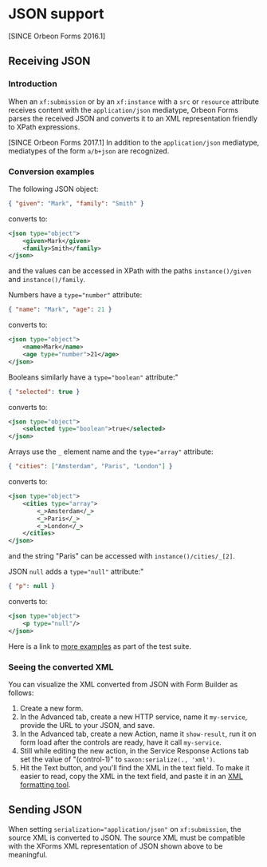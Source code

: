 # JSON support

<!-- toc -->

[SINCE Orbeon Forms 2016.1]

## Receiving JSON

### Introduction

When an `xf:submission` or by an `xf:instance` with a `src` or `resource` attribute receives content with the `application/json` mediatype, Orbeon Forms parses the received JSON and converts it to an XML representation friendly to XPath expressions.

[SINCE Orbeon Forms 2017.1] In addition to the `application/json` mediatype, mediatypes of the form `a/b+json` are recognized.

### Conversion examples

The following JSON object:

```json
{ "given": "Mark", "family": "Smith" }
```

converts to:

```xml
<json type="object">
    <given>Mark</given>
    <family>Smith</family>
</json>
```

and the values can be accessed in XPath with the paths `instance()/given` and `instance()/family`.

Numbers have a `type="number"` attribute:

```json
{ "name": "Mark", "age": 21 }
```

converts to:

```xml
<json type="object">
    <name>Mark</name>
    <age type="number">21</age>
</json>
```

Booleans similarly have a `type="boolean"` attribute:"

```json
{ "selected": true }
```

converts to:

```xml
<json type="object">
    <selected type="boolean">true</selected>
</json>
```

Arrays use the `_` element name and the `type="array"` attribute:

```json
{ "cities": ["Amsterdam", "Paris", "London"] }
```

converts to:

```xml
<json type="object">
    <cities type="array">
        <_>Amsterdam</_>
        <_>Paris</_>
        <_>London</_>
    </cities>
</json>
```

and the string "Paris" can be accessed with `instance()/cities/_[2]`.


JSON `null` adds a `type="null"` attribute:"

```json
{ "p": null }
```

converts to:

```xml
<json type="object">
    <p type="null"/>
</json>
```

Here is a link to [more examples](https://github.com/orbeon/orbeon-forms/blob/master/src/test/scala/org/orbeon/oxf/json/ConverterTest.scala) as part of the test suite.

### Seeing the converted XML

You can visualize the XML converted from JSON with Form Builder as follows:

1. Create a new form.
2. In the Advanced tab, create a new HTTP service, name it `my-service`, provide the URL to your JSON, and save.
3. In the Advanced tab, create a new Action, name it `show-result`, run it on form load after the controls are ready, have it call `my-service`. 
4. Still while editing the new action, in the Service Response Actions tab set the value of "(control-1)" to `saxon:serialize(., 'xml')`.
4. Hit the Text button, and you'll find the XML in the text field. To make it easier to read, copy the XML in the text field, and paste it in an [XML formatting tool](https://www.freeformatter.com/xml-formatter.html).

## Sending JSON

When setting `serialization="application/json"` on `xf:submission`, the source XML is converted to JSON. The source XML must be compatible with the XForms XML representation of JSON shown above to be meaningful.
